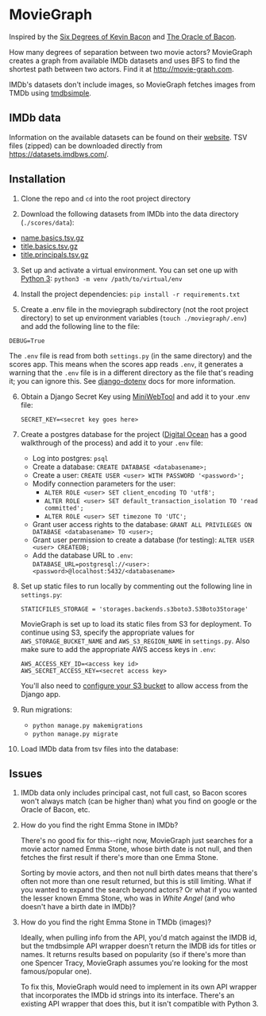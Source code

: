 # MovieGraph

Inspired by the [Six Degrees of Kevin Bacon](https://en.wikipedia.org/wiki/Six_Degrees_of_Kevin_Bacon) and [The Oracle of Bacon](https://oracleofbacon.org).

How many degrees of separation between two movie actors? MovieGraph creates a graph from available IMDb datasets and uses BFS to find the shortest path between two actors. Find it at http://movie-graph.com.

IMDb's datasets don't include images, so MovieGraph fetches images from TMDb using [tmdbsimple](https://github.com/celiao/tmdbsimple).

## IMDb data
Information on the available datasets can be found on their [website](http://www.imdb.com/interfaces/). TSV files (zipped) can be downloaded directly from https://datasets.imdbws.com/.

## Installation
1. Clone the repo and `cd` into the root project directory

2. Download the following datasets from IMDb into the data directory (`./scores/data`):
  - [name.basics.tsv.gz](https://datasets.imdbws.com/name.basics.tsv.gz)
  - [title.basics.tsv.gz](https://datasets.imdbws.com/title.basics.tsv.gz)
  - [title.principals.tsv.gz](https://datasets.imdbws.com/title.principals.tsv.gz)

3. Set up and activate a virtual environment. You can set one up with [Python 3](https://docs.python.org/3/library/venv.html): `python3 -m venv /path/to/virtual/env`

4. Install the project dependencies: `pip install -r requirements.txt`

5. Create a .env file in the moviegraph subdirectory (not the root project directory) to set up environment variables (`touch ./moviegraph/.env`) and add the following line to the file:

  `DEBUG=True`

   The `.env` file is read from both `settings.py` (in the same directory) and the scores app. This means when the scores app reads `.env`, it generates a warning that the `.env` file is in a different directory as the file that's reading it; you can ignore this. See [django-dotenv](https://github.com/jpadilla/django-dotenv) docs for more information.

6. Obtain a Django Secret Key using [MiniWebTool](https://www.miniwebtool.com/django-secret-key-generator/) and add it to your .env file:

   `SECRET_KEY=<secret key goes here>`

7. Create a postgres database for the project ([Digital Ocean](https://www.digitalocean.com/community/tutorials/how-to-use-postgresql-with-your-django-application-on-ubuntu-14-04) has a good walkthrough of the process) and add it to your `.env` file:
   - Log into postgres: `psql`
   - Create a database: `CREATE DATABASE <databasename>;`
   - Create a user: `CREATE USER <user> WITH PASSWORD '<password>';`
   - Modify connection parameters for the user:
     - `ALTER ROLE <user> SET client_encoding TO 'utf8';`
     - `ALTER ROLE <user> SET default_transaction_isolation TO 'read committed';`
     - `ALTER ROLE <user> SET timezone TO 'UTC';`
   - Grant user access rights to the database: `GRANT ALL PRIVILEGES ON DATABASE <databasename> TO <user>;`
   - Grant user permission to create a database (for testing): `ALTER USER <user> CREATEDB;`
   - Add the database URL to `.env`:  
    `DATABASE_URL=postgresql://<user>:<password>@localhost:5432/<databasename>`

8. Set up static files to run locally by commenting out the following line in `settings.py`:

   `STATICFILES_STORAGE = 'storages.backends.s3boto3.S3Boto3Storage'`

   MovieGraph is set up to load its static files from S3 for deployment. To continue using S3, specify the appropriate values for `AWS_STORAGE_BUCKET_NAME` and `AWS_S3_REGION_NAME` in `settings.py`. Also make sure to add the appropriate AWS access keys in `.env`:

   `AWS_ACCESS_KEY_ID=<access key id>`  
   `AWS_SECRET_ACCESS_KEY=<secret access key>`

   You'll also need to [configure your S3 bucket](https://www.caktusgroup.com/blog/2014/11/10/Using-Amazon-S3-to-store-your-Django-sites-static-and-media-files/) to allow access from the Django app.

9. Run migrations:
   - `python manage.py makemigrations`
   - `python manage.py migrate`

10. Load IMDb data from tsv files into the database:

## Issues
1.  IMDb data only includes principal cast, not full cast, so Bacon scores won't always match (can be higher than) what you find on google or the Oracle of Bacon, etc.

2.  How do you find the right Emma Stone in IMDb?

    There's no good fix for this--right now, MovieGraph just searches for a movie actor named Emma Stone, whose birth date is not null, and then fetches the first result if there's more than one Emma Stone.

    Sorting by movie actors, and then not null birth dates means that there's often not more than one result returned, but this is still limiting. What if you wanted to expand the search beyond actors? Or what if you wanted the lesser known Emma Stone, who was in _White Angel_ (and who doesn't have a birth date in IMDb)?

3.  How do you find the right Emma Stone in TMDb (images)?

    Ideally, when pulling info from the API, you'd match against the IMDB id, but the tmdbsimple API wrapper doesn't return the IMDB ids for titles or names. It returns results based on popularity (so if there's more than one Spencer Tracy, MovieGraph assumes you're looking for the most famous/popular one).

    To fix this, MovieGraph would need to implement in its own API wrapper that incorporates the IMDb id strings into its interface. There's an existing API wrapper that does this, but it isn't compatible with Python 3.
